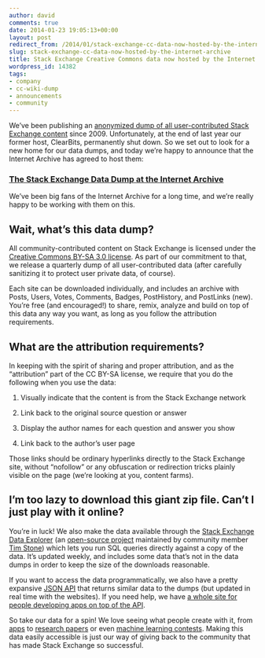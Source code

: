 ```yaml
---
author: david
comments: true
date: 2014-01-23 19:05:13+00:00
layout: post
redirect_from: /2014/01/stack-exchange-cc-data-now-hosted-by-the-internet-archive
slug: stack-exchange-cc-data-now-hosted-by-the-internet-archive
title: Stack Exchange Creative Commons data now hosted by the Internet Archive
wordpress_id: 14382
tags:
- company
- cc-wiki-dump
- announcements
- community
---
```

We’ve been publishing an [anonymized dump of all user-contributed Stack Exchange content](http://blog.stackoverflow.com/2009/06/stack-overflow-creative-commons-data-dump/) since 2009. Unfortunately, at the end of last year our former host, ClearBits, permanently shut down. So we set out to look for a new home for our data dumps, and today we’re happy to announce that the Internet Archive has agreed to host them:




### [The Stack Exchange Data Dump at the Internet Archive](https://archive.org/details/stackexchange)




We’ve been big fans of the Internet Archive for a long time, and we’re really happy to be working with them on this.




## Wait, what’s this data dump?




All community-contributed content on Stack Exchange is licensed under the [Creative Commons BY-SA 3.0 license](http://creativecommons.org/licenses/by-sa/3.0/). As part of our commitment to that, we release a quarterly dump of all user-contributed data (after carefully sanitizing it to protect user private data, of course).




Each site can be downloaded individually, and includes an archive with Posts, Users, Votes, Comments, Badges, PostHistory, and PostLinks (new). You’re free (and encouraged!) to share, remix, analyze and build on top of this data any way you want, as long as you follow the attribution requirements.




## What are the attribution requirements?




In keeping with the spirit of sharing and proper attribution, and as the “attribution” part of the CC BY-SA license, we require that you do the following when you use the data:

	
1. Visually indicate that the content is from the Stack Exchange network

2. Link back to the original source question or answer

3. Display the author names for each question and answer you show

4. Link back to the author’s user page

Those links should be ordinary hyperlinks directly to the Stack Exchange site, without “nofollow” or any obfuscation or redirection tricks plainly visible on the page (we’re looking at you, content farms).




## I’m too lazy to download this giant zip file. Can’t I just play with it online?




You’re in luck! We also make the data available through the [Stack Exchange Data Explorer](http://data.stackexchange.com/) (an [open-source project](https://code.google.com/p/stack-exchange-data-explorer/) maintained by community member [Tim Stone](http://stackoverflow.com/users/366234/tim-stone)) which lets you run SQL queries directly against a copy of the data. It’s updated weekly, and includes some data that’s not in the data dumps in order to keep the size of the downloads reasonable.




If you want to access the data programmatically, we also have a pretty expansive [JSON API](http://api.stackexchange.com/) that returns similar data to the dumps (but updated in real time with the websites). If you need help, we have [a whole site for people developing apps on top of the API](http://stackapps.com/?tab=active).




So take our data for a spin! We love seeing what people create with it, from [apps](http://stackapps.com/?tab=apps) to [research papers](http://www.cc.gatech.edu/~vector/papers/CrowdDoc-GIT-CS-12-05.pdf) or even [machine learning contests](http://www.kaggle.com/c/facebook-recruiting-iii-keyword-extraction). Making this data easily accessible is just our way of giving back to the community that has made Stack Exchange so successful.
